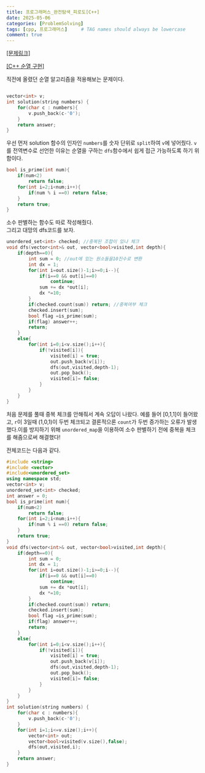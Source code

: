 ```yaml
---
title: 프로그래머스_완전탐색_피로도[C++]
date: 2025-05-06 
categories: [ProblemSolving]
tags: [cpp, 프로그래머스]     # TAG names should always be lowercase
comment: true
---
```


<a href ='https://school.programmers.co.kr/learn/courses/30/lessons/87946'>[문제링크] </a>

<a href='https://moonjs1011.github.io/posts/post/'>[C++ 순열 구현]</a>

직전에 올렸던 순열 알고리즘을 적용해보는 문제이다.
```cpp

vector<int> v;
int solution(string numbers) {
    for(char c : numbers){
        v.push_back(c-'0');
    }
    return answer;
}
```
우선 먼저 solution 함수의 인자인 `numbers`를 숫자 단위로 `split`하여 `v`에 넣어줬다. `v`를 전역변수로 선언한 이유는 순열을 구하는 `dfs`함수에서 쉽게 접근 가능하도록 하기 위함이다.

```cpp
bool is_prime(int num){
    if(num<2)
        return false;
    for(int i=2;i<num;i++){
        if(num % i ==0) return false;
    }
    return true;
}
```

소수 판별하는 함수도 따로 작성해줬다.
<br>
그리고 대망의 dfs코드를 보자.

```cpp
unordered_set<int> checked; //중복된 조합이 있나 체크
void dfs(vector<int>& out, vector<bool>visited,int depth){
    if(depth==0){
        int sum = 0; //out에 있는 원소들을10진수로 변환
        int dx = 1;
        for(int i=out.size()-1;i>=0;i--){
            if(i==0 && out[i]==0)
                continue;
            sum += dx *out[i];
            dx *=10;
        } 
        if(checked.count(sum)) return; //중복여부 체크
        checked.insert(sum);
        bool flag =is_prime(sum);
        if(flag) answer++;
        return;
    }
    else{
        for(int i=0;i<v.size();i++){
            if(!visited[i]){
                visited[i] = true;
                out.push_back(v[i]);
                dfs(out,visited,depth-1);
                out.pop_back();
                visited[i]= false;
            }
        }
    }
}
```

처음 문제를 풀때 중복 체크를 안해줘서 계속 오답이 나왔다.
예를 들어 [0,1,1]이 들어왔고, `r`이 3일때 (1,0,1)이 두번 체크되고 결론적으론 `count`가 두번 증가하는 오류가 발생했다.이를 방지하기 위해 `unordered_map`을 이용하여 소수 판별하기 전에 중복을 체크를 해줌으로써 해결했다!

전체코드는 다음과 같다.
```cpp
#include <string>
#include <vector>
#include<unordered_set>
using namespace std;
vector<int> v;
unordered_set<int> checked;
int answer = 0;
bool is_prime(int num){
    if(num<2)
        return false;
    for(int i=2;i<num;i++){
        if(num % i ==0) return false;
    }
    return true;
}
void dfs(vector<int>& out, vector<bool>visited,int depth){
    if(depth==0){
        int sum = 0;
        int dx = 1;
        for(int i=out.size()-1;i>=0;i--){
            if(i==0 && out[i]==0)
                continue;
            sum += dx *out[i];
            dx *=10;
        }
        if(checked.count(sum)) return;
        checked.insert(sum);
        bool flag =is_prime(sum);
        if(flag) answer++;
        return;
    }
    else{
        for(int i=0;i<v.size();i++){
            if(!visited[i]){
                visited[i] = true;
                out.push_back(v[i]);
                dfs(out,visited,depth-1);
                out.pop_back();
                visited[i]= false;
            }
        }
    }
}
int solution(string numbers) {
    for(char c : numbers){
        v.push_back(c-'0');
    }
    for(int i=1;i<=v.size();i++){
        vector<int> out;
        vector<bool>visited(v.size(),false);
        dfs(out,visited,i);
    }
    return answer;
}

```

 